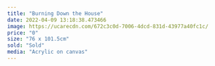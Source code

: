 ```yaml
---
title: "Burning Down the House"
date: 2022-04-09 13:18:38.473466
image: https://ucarecdn.com/672c3c0d-7006-4dcd-831d-43977a40fc1c/
price: "0"
size: "76 x 101.5cm"
sold: "Sold"
media: "Acrylic on canvas"
---
```


